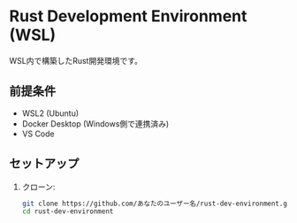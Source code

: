 # Rust Development Environment (WSL)

WSL内で構築したRust開発環境です。

## 前提条件
- WSL2 (Ubuntu)
- Docker Desktop (Windows側で連携済み)
- VS Code

## セットアップ
1. クローン:
   ```bash
   git clone https://github.com/あなたのユーザー名/rust-dev-environment.git
   cd rust-dev-environment
